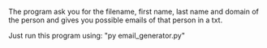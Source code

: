 The program ask you for the filename, first name, last name and domain of the person and gives you possible emails of that person in a txt.

Just run this program using: "py email_generator.py"
